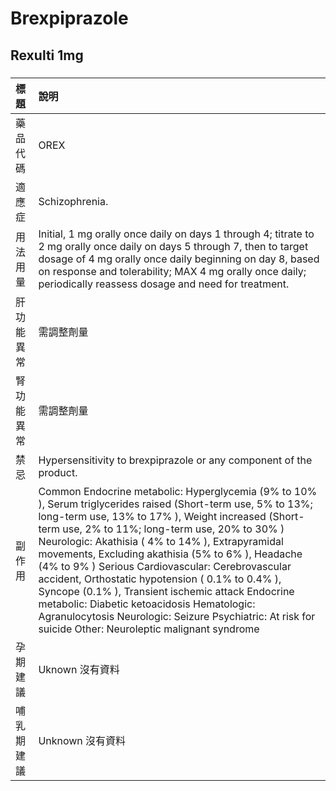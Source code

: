 # Brexpiprazole

## Rexulti 1mg

##### 

| 標題       | 說明                                                                                                                                                                                                                                                                                                                                                                                                                                                                                                                                                                                                                                                |
|:-----------|:----------------------------------------------------------------------------------------------------------------------------------------------------------------------------------------------------------------------------------------------------------------------------------------------------------------------------------------------------------------------------------------------------------------------------------------------------------------------------------------------------------------------------------------------------------------------------------------------------------------------------------------------------|
| 藥品代碼   | OREX                                                                                                                                                                                                                                                                                                                                                                                                                                                                                                                                                                                                                                                |
| 適應症     | Schizophrenia.                                                                                                                                                                                                                                                                                                                                                                                                                                                                                                                                                                                                                                      |
| 用法用量   | Initial, 1 mg orally once daily on days 1 through 4; titrate to 2 mg orally once daily on days 5 through 7, then to target dosage of 4 mg orally once daily beginning on day 8, based on response and tolerability; MAX 4 mg orally once daily; periodically reassess dosage and need for treatment.                                                                                                                                                                                                                                                                                                                                                |
| 肝功能異常 | 需調整劑量                                                                                                                                                                                                                                                                                                                                                                                                                                                                                                                                                                                                                                          |
| 腎功能異常 | 需調整劑量                                                                                                                                                                                                                                                                                                                                                                                                                                                                                                                                                                                                                                          |
| 禁忌       | Hypersensitivity to brexpiprazole or any component of the product.                                                                                                                                                                                                                                                                                                                                                                                                                                                                                                                                                                                  |
| 副作用     | Common Endocrine metabolic: Hyperglycemia (9% to 10% ), Serum triglycerides raised (Short-term use, 5% to 13%; long-term use, 13% to 17% ), Weight increased (Short-term use, 2% to 11%; long-term use, 20% to 30% ) Neurologic: Akathisia ( 4% to 14% ), Extrapyramidal movements, Excluding akathisia (5% to 6% ), Headache (4% to 9% ) Serious Cardiovascular: Cerebrovascular accident, Orthostatic hypotension ( 0.1% to 0.4% ), Syncope (0.1% ), Transient ischemic attack Endocrine metabolic: Diabetic ketoacidosis Hematologic: Agranulocytosis Neurologic: Seizure Psychiatric: At risk for suicide Other: Neuroleptic malignant syndrome |
| 孕期建議   | Uknown 沒有資料                                                                                                                                                                                                                                                                                                                                                                                                                                                                                                                                                                                                                                     |
| 哺乳期建議 | Unknown 沒有資料                                                                                                                                                                                                                                                                                                                                                                                                                                                                                                                                                                                                                                    |

